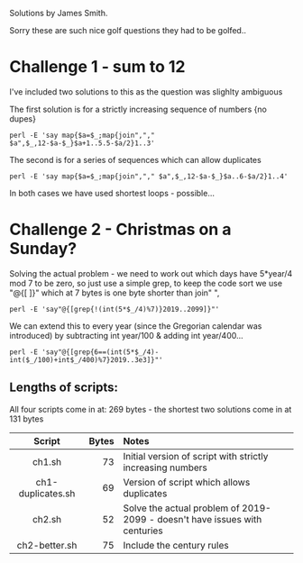 Solutions by James Smith.

Sorry these are such nice golf questions they had to be golfed..

# Challenge 1 - sum to 12

I've included two solutions to this as the question was slighlty ambiguous

The first solution is for a strictly increasing sequence of numbers {no dupes}
```
perl -E 'say map{$a=$_;map{join","," $a",$_,12-$a-$_}$a+1..5.5-$a/2}1..3'
```

The second is for a series of sequences which can allow duplicates
```
perl -E 'say map{$a=$_;map{join","," $a",$_,12-$a-$_}$a..6-$a/2}1..4'
```

In both cases we have used shortest loops - possible...

# Challenge 2 - Christmas on a Sunday?

Solving the actual problem - we need to work out which days have 5*year/4 mod 7 to be zero, so just use a simple grep, to keep the code sort we use "@{[ ]}" which at 7 bytes is one byte shorter than join" ",

```
perl -E 'say"@{[grep{!(int(5*$_/4)%7)}2019..2099]}"'
```

We can extend this to every year (since the Gregorian calendar was introduced) by subtracting
int year/100 & adding int year/400...

```
perl -E 'say"@{[grep{6==(int(5*$_/4)-int($_/100)+int$_/400)%7}2019..3e3]}"'
```

## Lengths of scripts:
All four scripts come in at: 269 bytes - the shortest two solutions come in at 131 bytes

| Script | Bytes | Notes |
| :---: | ---: | :--- |
| ch1.sh | 73 | Initial version of script with strictly increasing numbers |
| ch1-duplicates.sh | 69 | Version of script which allows duplicates |
| ch2.sh | 52 | Solve the actual problem of 2019-2099 - doesn't have issues with centuries |
| ch2-better.sh | 75 | Include the century rules |

